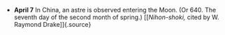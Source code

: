 ﻿-   **April 7** In China, an astre is observed entering the Moon. (Or 640. The seventh day of the second month of spring.) [\[*Nihon-shoki,* cited by W. Raymond Drake\]]{.source}
